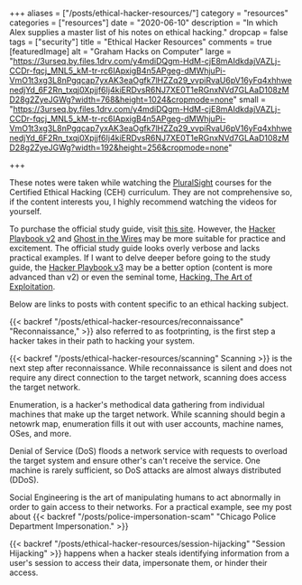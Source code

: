 +++
aliases = ["/posts/ethical-hacker-resources/"]
category = "resources"
categories = ["resources"]
date = "2020-06-10"
description = "In which Alex supplies a master list of his notes on ethical hacking."
dropcap = false
tags = ["security"]
title = "Ethical Hacker Resources"
comments = true
[featuredImage]
  alt = "Graham Hacks on Computer"
  large = "https://3urseq.by.files.1drv.com/y4mdiDQgm-HdM-cjE8mAIdkdajVAZLj-CCDr-fqcj_MNL5_kM-tr-rc6IApxigB4n5APgeg-dMWhjuPi-VmO1t3xg3L8nPgqcap7yxAK3eaOgfk7lHZZq29_vvpiRvaU6pV16yFq4xhhwenedjYd_6F2Rn_txqj0Xpjjf6Ij4kiERDvsR6NJ7XE0T1eRGnxNVd7GLAaD108zMD28g2ZyeJGWg?width=768&height=1024&cropmode=none"
  small = "https://3urseq.by.files.1drv.com/y4mdiDQgm-HdM-cjE8mAIdkdajVAZLj-CCDr-fqcj_MNL5_kM-tr-rc6IApxigB4n5APgeg-dMWhjuPi-VmO1t3xg3L8nPgqcap7yxAK3eaOgfk7lHZZq29_vvpiRvaU6pV16yFq4xhhwenedjYd_6F2Rn_txqj0Xpjjf6Ij4kiERDvsR6NJ7XE0T1eRGnxNVd7GLAaD108zMD28g2ZyeJGWg?width=192&height=256&cropmode=none"

+++

These notes were taken while watching the [PluralSight](https://app.pluralsight.com/paths/certificate/ethical-hacking-ceh-prep-2018) courses for the Certified Ethical Hacking (CEH) curriculum. They are not comprehensive so, if the content interests you, I highly recommend watching the videos for yourself.

To purchase the official study guide, visit [this site](https://www.wiley.com/en-us/CEH+v10+Certified+Ethical+Hacker+Study+Guide-p-9781119533269). However, the [Hacker Playbook v2](https://www.amazon.com/dp/1512214566/ref=as_li_ss_tl?cv_ct_id=amzn1.idea.2A2G5RW8E6Q5J&cv_ct_pg=storefront&cv_ct_wn=aip-storefront&ref=exp_cov_ceos3ctutorials_dp_vv_d&linkCode=sl1&tag=ceos3c666-20&linkId=4c0880aebec44c0491e56e051c3c2b9e&language=en_US) and [Ghost in the Wires](https://www.amazon.com/dp/0316037729/ref=as_li_ss_tl?cv_ct_id=amzn1.idea.2A2G5RW8E6Q5J&cv_ct_pg=storefront&cv_ct_wn=aip-storefront&ref=exp_cov_ceos3ctutorials_dp_vv_d&linkCode=sl1&tag=ceos3c666-20&linkId=46fc9f7057949d83035b9a21507307b5&language=en_US) may be more suitable for practice and excitement. The official study guide looks overly verbose and lacks practical examples. If I want to delve deeper before going to the study guide, the [Hacker Playbook v3](https://www.amazon.com/Hacker-Playbook-Practical-Penetration-Testing-ebook/dp/B07CSPFYZ2/ref=pd_sim_ebk_14_2/146-7743441-1390659?_encoding=UTF8&pd_rd_i=B07CSPFYZ2&pd_rd_r=f94b34df-328d-4499-810f-8e5981851c7c&pd_rd_w=nPlYC&pd_rd_wg=kkCmH&pf_rd_p=dc5f8131-4953-4e94-b701-14887e2f8999&pf_rd_r=ZN8PNSC5N04M3JXJV0WN&psc=1&refRID=ZN8PNSC5N04M3JXJV0WN) may be a better option (content is more advanced than v2) or even the seminal tome, [Hacking, The Art of Exploitation](https://www.amazon.com/Hacking-Art-Exploitation-Jon-Erickson-ebook/dp/B004OEJN3I/ref=pd_sim_ebk_14_5/146-7743441-1390659?_encoding=UTF8&pd_rd_i=B004OEJN3I&pd_rd_r=f94b34df-328d-4499-810f-8e5981851c7c&pd_rd_w=nPlYC&pd_rd_wg=kkCmH&pf_rd_p=dc5f8131-4953-4e94-b701-14887e2f8999&pf_rd_r=ZN8PNSC5N04M3JXJV0WN&psc=1&refRID=ZN8PNSC5N04M3JXJV0WN).

Below are links to posts with content specific to an ethical hacking subject.

{{< backref "/posts/ethical-hacker-resources/reconnaissance" "Reconnaissance," >}} also referred to as footprinting, is the first step a hacker takes in their path to hacking your system.

{{< backref "/posts/ethical-hacker-resources/scanning" Scanning >}} is the next step after reconnaissance. While reconnaissance is silent and does not require any direct connection to the target network, scanning does access the target network.

Enumeration, is a hacker's methodical data gathering from individual machines that make up the target network. While scanning should begin a netowrk map, enumeration fills it out with user accounts, machine names, OSes, and more.

Denial of Service (DoS) floods a network service with requests to overload the target system and ensure other's can't receive the service. One machine is rarely sufficient, so DoS attacks are almost always distributed (DDoS).

Social Engineering is the art of manipulating humans to act abnormally in order to gain access to their networks. For a practical example, see my post about {{< backref "/posts/police-impersonation-scam" "Chicago Police Department Impersonation." >}}

{{< backref "/posts/ethical-hacker-resources/session-hijacking" "Session Hijacking" >}} happens when a hacker steals identifying information from a user's session to access their data, impersonate them, or hinder their access.
